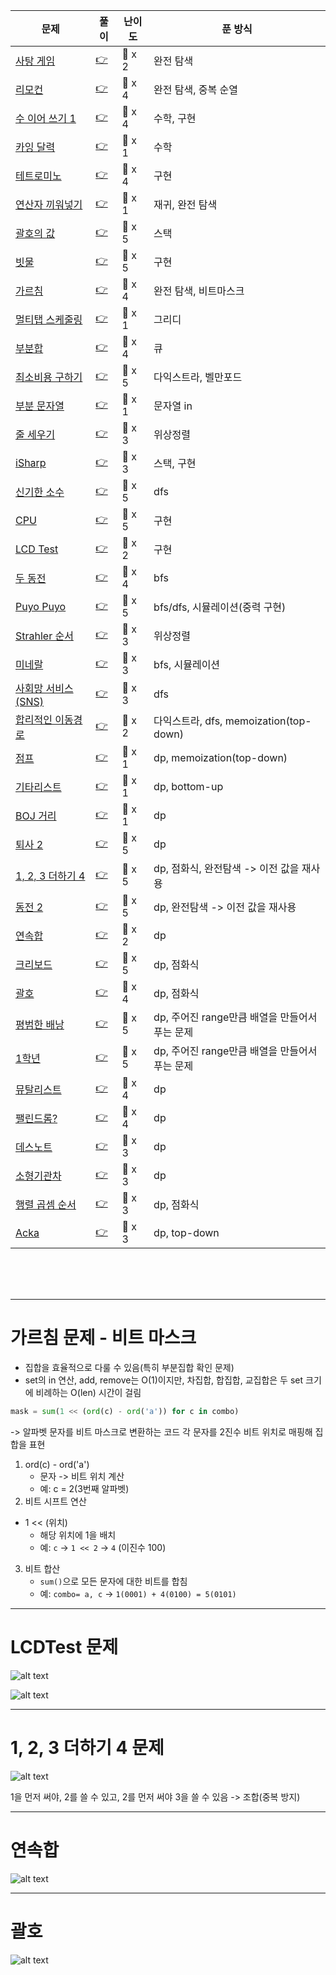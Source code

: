 |문제|풀이|난이도|푼 방식|
|--|--|--|----|
|[사탕 게임](https://www.acmicpc.net/problem/3085)|[👉](./01_사탕게임.py)|🩶 x 2|완전 탐색|
|[리모컨](https://www.acmicpc.net/problem/1107)|[👉](./02_리모컨.py)|💛 x 4|완전 탐색, 중복 순열|
|[수 이어 쓰기 1](https://www.acmicpc.net/problem/1748)|[👉](./03_수이어쓰기1.py)|🩶 x 4|수학, 구현|
|[카잉 달력](https://www.acmicpc.net/problem/6064)|[👉](./04_카잉달력.py)|🩶 x 1|수학|
|[테트로미노](https://www.acmicpc.net/problem/14500)|[👉](./05_테트로미노.py)|💛 x 4|구현|
|[연산자 끼워넣기](https://www.acmicpc.net/problem/14888)|[👉](./06_연산자_끼워넣기.py)|🩶 x 1|재귀, 완전 탐색|
|[괄호의 값](https://www.acmicpc.net/problem/2504)|[👉](./07_괄호의값.py)|💛 x 5|스택|
|[빗물](https://www.acmicpc.net/problem/14719)|[👉](./08_빗물.py)|💛 x 5|구현|
|[가르침](https://www.acmicpc.net/problem/1062)|[👉](./09_가르침.py)|💛 x 4|완전 탐색, 비트마스크|
|[멀티탭 스케줄링](https://www.acmicpc.net/problem/1700)|[👉](./10_멀티탭스케줄링.py)|💛 x 1|그리디|
|[부분합](https://www.acmicpc.net/problem/1806)|[👉](./11_부분합.py)|💛 x 4|큐|
|[최소비용 구하기](https://www.acmicpc.net/problem/1916)|[👉](./12_최소비용구하기-다익스트라.py)|💛 x 5|다익스트라, 벨만포드|
|[부분 문자열](https://www.acmicpc.net/problem/16916)|[👉](./13_부분문자열.py)|🤎 x 1|문자열 in|
|[줄 세우기](https://www.acmicpc.net/problem/2252)|[👉](./14_줄세우기.py)|💛 x 3|위상정렬|
|[iSharp](https://www.acmicpc.net/problem/3568)|[👉](./15_isharp.py)|🩶 x 3|스택, 구현|
|[신기한 소수](https://www.acmicpc.net/problem/2023)|[👉](./16_신기한소수.py)|💛 x 5|dfs|
|[CPU](https://www.acmicpc.net/problem/16506)|[👉](./17_CPU.py)|🩶 x 5|구현|
|[LCD Test](https://www.acmicpc.net/problem/2290)|[👉](./18_LCDTest.py)|🩶 x 2|구현|
|[두 동전](https://www.acmicpc.net/problem/16197)|[👉](./19_두동전.py)|💛 x 4|bfs|
|[Puyo Puyo](https://www.acmicpc.net/problem/11559)|[👉](./20_puyopuyo.py)|💛 x 5|bfs/dfs, 시뮬레이션(중력 구현)|
|[Strahler 순서](https://www.acmicpc.net/problem/9470)|[👉](./21_strahler_순서.py)|💛 x 3|위상정렬|
|[미네랄](https://www.acmicpc.net/problem/2933)|[👉](./22_미네랄.py)|💛 x 3|bfs, 시뮬레이션|
|[사회망 서비스(SNS)](https://www.acmicpc.net/problem/2533)|[👉](./23_sns.py)|💛 x 3|dfs|
|[합리적인 이동경로](https://www.acmicpc.net/problem/2176)|[👉](./24_합리적인_이동경로.py)|💛 x 2|다익스트라, dfs, memoization(top-down)|
|[점프](https://www.acmicpc.net/problem/1890)|[👉](./25_점프.py)|🩶 x 1|dp, memoization(top-down)|
|[기타리스트](https://www.acmicpc.net/problem/1495)|[👉](./26_기타리스트.py)|🩶 x 1|dp, bottom-up|
|[BOJ 거리](https://www.acmicpc.net/problem/12026)|[👉](./27_boj거리.py)|🩶 x 1|dp|
|[퇴사 2](https://www.acmicpc.net/problem/15486)|[👉](./28_퇴사2.py)|💛 x 5|dp|
|[1, 2, 3 더하기 4](https://www.acmicpc.net/problem/15989)|[👉](./29_123더하기4.py)|💛 x 5|dp, 점화식, 완전탐색 -> 이전 값을 재사용|
|[동전 2](https://www.acmicpc.net/problem/2294)|[👉](./30_동전2.py)|💛 x 5|dp, 완전탐색 -> 이전 값을 재사용|
|[연속합](https://www.acmicpc.net/problem/1912)|[👉](./31_연속합.py)|🩶 x 2|dp|
|[크리보드](https://www.acmicpc.net/problem/11058)|[👉](./32_크리보드.py)|💛 x 5|dp, 점화식|
|[괄호](https://www.acmicpc.net/problem/10422)|[👉](33_괄호.py)|💛 x 4|dp, 점화식|
|[평범한 배낭](https://www.acmicpc.net/problem/12865)|[👉](34_평범한배낭.py)|💛 x 5|dp, 주어진 range만큼 배열을 만들어서 푸는 문제|
|[1학년](https://www.acmicpc.net/problem/5557)|[👉](35_1학년.py)|💛 x 5|dp, 주어진 range만큼 배열을 만들어서 푸는 문제|
|[뮤탈리스트](https://www.acmicpc.net/problem/12869)|[👉](36_뮤탈리스트.py)|💛 x 4|dp|
|[팰린드롬?](https://www.acmicpc.net/problem/10942)|[👉](37_팰린드롬?.py)|💛 x 4|dp|
|[데스노트](https://www.acmicpc.net/problem/2281)|[👉](38_데스노트.py)|💛 x 3|dp|
|[소형기관차](https://www.acmicpc.net/problem/2616)|[👉](39_소형기관차.py)|💛 x 3|dp|
|[행렬 곱셈 순서](https://www.acmicpc.net/problem/11049)|[👉](40_행렬곱셈순서.py)|💛 x 3|dp, 점화식|
|[Acka](https://www.acmicpc.net/problem/12996)|[👉](41_Acka.py)|💛 x 3|dp, top-down|

<br><br><br>

--- 

# 가르침 문제 - 비트 마스크
- 집합을 효율적으로 다룰 수 있음(특히 부분집합 확인 문제)
- set의 in 연산, add, remove는 O(1)이지만, 차집합, 합집합, 교집합은 두 set 크기에 비례하는 O(len) 시간이 걸림

```python
mask = sum(1 << (ord(c) - ord('a')) for c in combo)
```
-> 알파벳 문자를 비트 마스크로 변환하는 코드
각 문자를 2진수 비트 위치로 매핑해 집합을 표현

1. ord(c) - ord('a') 
    -  문자 -> 비트 위치 계산
    - 예: c = 2(3번째 알파벳)
2. 비트 시프트 연산
- 1 << (위치)
    - 해당 위치에 1을 배치
    - 예: `c` -> `1 << 2` -> `4` (이진수 100)
3. 비트 합산
    - `sum()`으로 모든 문자에 대한 비트를 합침
    - 예: `combo= a, c` -> `1(0001) + 4(0100) = 5(0101)`


---

# LCDTest 문제

![alt text](./image/LCDTest.jpeg)

![alt text](./image/LCDTest1.png)


----

# 1, 2, 3 더하기 4 문제
![alt text](./image/123더하기4.jpeg)

1을 먼저 써야, 2를 쓸 수 있고, 2를 먼저 써야 3을 쓸 수 있음
-> 조합(중복 방지)

---

# 연속합

![alt text](./image/연속합.png)

----

# 괄호

![alt text](./image/괄호.jpeg)